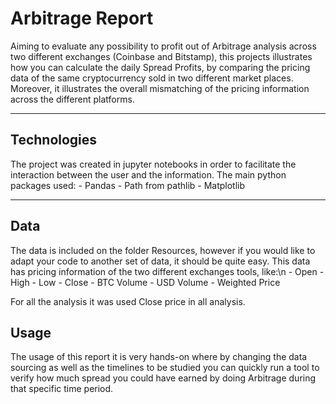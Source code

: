 # Arbitrage Report

Aiming to evaluate any possibility to profit out of Arbitrage analysis across two different exchanges (Coinbase and Bitstamp), this projects illustrates how you can calculate the daily Spread Profits, by comparing the pricing data of the same cryptocurrency sold in two different market places. Moreover, it illustrates the overall mismatching of the pricing information across the different platforms.

---

## Technologies

The project was created in jupyter notebooks in order to facilitate the interaction between the user and the information. The main python packages used:
    - Pandas
    - Path from pathlib
    - Matplotlib
    
---

## Data

The data is included on the folder Resources, however if you would like to adapt your code to another set of data, it should be quite easy. This data has pricing information of the two different exchanges tools, like:\n
    - Open
    - High
    - Low
    - Close
    - BTC Volume
    - USD Volume
    - Weighted Price
    
For all the analysis it was used Close price in all analysis.

## Usage

The usage of this report it is very hands-on where by changing the data sourcing as well as the timelines to be studied you can quickly run a tool to verify how much spread you could have earned by doing Arbitrage during that specific time period.
